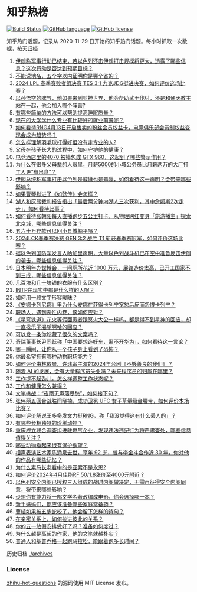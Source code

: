 # 知乎热榜
[![Build Status](https://github.com/ToWeLong/zhihu-hot-questions/workflows/CI/badge.svg)](https://github.com/ToWeLong/zhihu-hot-questions/actions)
[![GitHub language](https://img.shields.io/badge/language-golang-orange.svg)](https://golang.org/)
[![GitHub license](https://img.shields.io/github/license/ToWeLong/zhihu-hot-questions)](https://github.com/ToWeLong/zhihu-hot-questions/blob/main/LICENSE)

知乎热门话题，记录从 2020-11-29 日开始的知乎热门话题。每小时抓取一次数据，按天[归档](./archives)

<!-- BEGIN -->

1. [伊朗称军事行动已结束，若以色列还击伊朗打击规模将更大，透露了哪些信息？这次行动是否达到预期目标？](https://www.zhihu.com/question/652916024)
1. [不能说地名，五个字以内证明你是哪个省的？](https://www.zhihu.com/question/652754513)
1. [2024 LPL 春季赛败者组决赛 TES 3:1 力克JDG挺进决赛，如何评价这场比赛？](https://www.zhihu.com/question/652919267)
1. [以孙悟空的脾气，他如果来到封神世界，他会帮助武王伐纣，还是和通天教主站在一起，他会加入哪个阵营?](https://www.zhihu.com/question/651828802)
1. [有哪些简单的方法可以帮助提高睡眠质量？](https://www.zhihu.com/question/652913928)
1. [现在的大学学什么专业有比较好的就业前景呢？](https://www.zhihu.com/question/580780947)
1. [如何看待RNG4月13日开启售卖的粉丝会员权益卡，电竞俱乐部会员制权益变现会成为趋势吗？](https://www.zhihu.com/question/652837025)
1. [怎么样理解羽毛球打得好但没有走专业的人?](https://www.zhihu.com/question/651684669)
1. [父母在孩子长大的过程中，如何守护他的健康？](https://www.zhihu.com/question/652801776)
1. [电竞酒店里的4070 被掉包成 GTX 960，这起到了哪些警示作用？](https://www.zhihu.com/question/652676058)
1. [为什么在很多父母辈的人眼里，月薪5000的小城公务员比月薪两万的大厂打工人更“有出息”？](https://www.zhihu.com/question/652468831)
1. [伊朗总统称军事打击以色列是威慑也是羞辱，如何看待这一声明？会带来哪些影响？](https://www.zhihu.com/question/652921302)
1. [如果曹琴默进了《如懿传》会怎样？](https://www.zhihu.com/question/652644184)
1. [湖人和灰熊裁判报告指出「最后两分钟内湖人三次获利，其中詹姆斯2次走步」，如何看待此事？](https://www.zhihu.com/question/652897975)
1. [如何看待张朝阳每天直播跑步五公里打卡，从物理网红变身「旅游播主」探索北京城，哪些信息值得关注？](https://www.zhihu.com/question/652837081)
1. [五六十万存款可以回小县城躺平吗？](https://www.zhihu.com/question/652529386)
1. [2024LCK春季赛决赛 GEN 3:2 战胜 T1 斩获春季赛冠军，如何评价这场比赛？](https://www.zhihu.com/question/652914502)
1. [据以色列国防军发言人哈加里声明，大量以色列战斗机已在空中准备反击伊朗的袭击，哪些信息值得关注？](https://www.zhihu.com/question/652882143)
1. [日本明年办世博会，一间厕所花近 1000 万元，展馆造价太高，已开工国家不到三成，哪些信息值得关注？](https://www.zhihu.com/question/652840430)
1. [几百块和几十块钱的衣服有什么区别？](https://www.zhihu.com/question/652883120)
1. [INTP在现实中都是什么样的人呢？](https://www.zhihu.com/question/620078814)
1. [如何用一段文字形容暧昧？](https://www.zhihu.com/question/649720590)
1. [《安娜卡列尼娜》里为什么安娜在获得卡列宁宽恕后反而怨恨卡列宁？](https://www.zhihu.com/question/652455882)
1. [职场人，遇到恶性内卷，该如何应对？](https://www.zhihu.com/question/652887597)
1. [《星穹铁道》花火等假面愚者跟冥火大公一样吗，都是得不到星神的回应，却一直找乐子渴望啊哈的回应？](https://www.zhihu.com/question/652805230)
1. [可以发一条你珍藏了很久的文案吗？](https://www.zhihu.com/question/652538239)
1. [奇瑞董事长尹同跃称「中国要想造好车，离不开华为」，如何看待这一言论？](https://www.zhihu.com/question/652686161)
1. [哪一瞬间，让你从一个孩子身上看到了恐怖？](https://www.zhihu.com/question/650225612)
1. [你最希望拥有哪种动物职场能力？](https://www.zhihu.com/question/652803080)
1. [如何评价由林依晨、许玮甯主演的2024年台剧《不够善良的我们》？](https://www.zhihu.com/question/651525858)
1. [随着 AI 的发展，会有大量程序员失业吗？未来程序员的归属在哪里？](https://www.zhihu.com/question/652005915)
1. [工作提不起劲儿，怎么样调整工作状态呢？](https://www.zhihu.com/question/652885487)
1. [工作和健康怎么兼得？](https://www.zhihu.com/question/652886510)
1. [文笔挑战：“夜雨无声落尽愁”，如何接下句？](https://www.zhihu.com/question/652792719)
1. [张伟丽五回合战胜闫晓楠，成功卫冕 UFC 女子草量级金腰带，如何评价本场比赛？](https://www.zhihu.com/question/652905050)
1. [如何评价解说王多多发文力挺RNG，称「我没觉得这有什么丢人的」？](https://www.zhihu.com/question/652802240)
1. [有哪些长相独特的珍稀动物？](https://www.zhihu.com/question/652851264)
1. [重庆成立联合调查组进驻燃气企业，发现违法违纪行为将严肃查处，哪些信息值得关注？](https://www.zhihu.com/question/652840465)
1. [哪些动物看起来很有保护欲望？](https://www.zhihu.com/question/652914454)
1. [相声表演艺术家陈涌泉去世，享年 92 岁，曾与李金斗合作近 30 年，你对他的作品有哪些记忆？](https://www.zhihu.com/question/652918317)
1. [为什么素马长老看中的是亚索不是永恩?](https://www.zhihu.com/question/573008854)
1. [如何评价2024年4月佳能RF 50/1.8涨价至4000元附近？](https://www.zhihu.com/question/652839498)
1. [以色列安全内阁已授权三人组成的战时内阁做决定，无需再征得安全内阁同意，将带来哪些影响？](https://www.zhihu.com/question/652885459)
1. [设想你有能力将一部文学名著改编成电影，你会选择哪一本？](https://www.zhihu.com/question/652524787)
1. [新手妈妈们，都应该准备哪些家庭常备药？](https://www.zhihu.com/question/652801868)
1. [曹植如果被五步蛇咬了，他会留下怎样的诗句？](https://www.zhihu.com/question/652754009)
1. [在亲密关系上，如何拉进彼此的关系？](https://www.zhihu.com/question/652739488)
1. [你的五一放假安排做好了吗？准备如何度过？](https://www.zhihu.com/question/652799922)
1. [为什么越是高超的作家，他的文笔就越朴实？](https://www.zhihu.com/question/652720794)
1. [普通人和基普乔格一起跑马拉松，能跟着跑多长时间？](https://www.zhihu.com/question/652381561)

<!-- END -->

历史归档 [./archives](./archives)


### License
[zhihu-hot-questions](https://github.com/towelong/zhihu-hot-questions) 的源码使用 MIT License 发布。